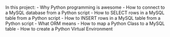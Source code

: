 In this project:
	- Why Python programming is awesome
	- How to connect to a MySQL database from a Python script
	- How to SELECT rows in a MySQL table from a Python script
	- How to INSERT rows in a MySQL table from a Python script
	- What ORM means
	- How to map a Python Class to a MySQL table
	- How to create a Python Virtual Environment
